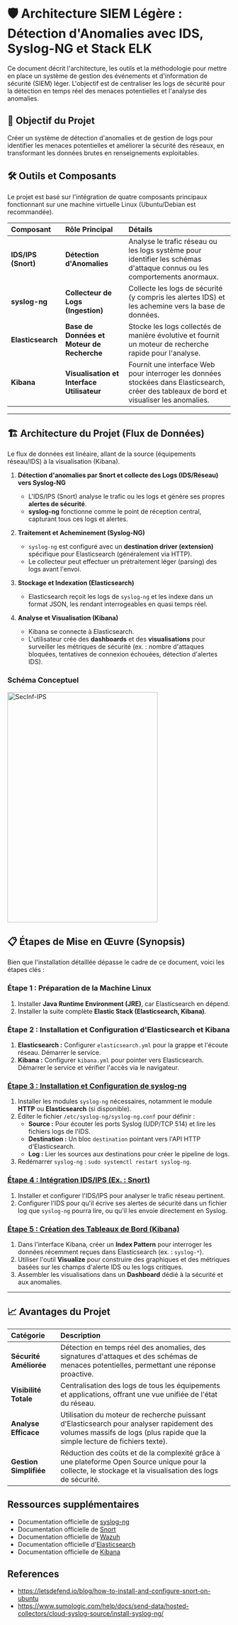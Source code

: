 # 🛡️ Architecture SIEM Légère : Détection d'Anomalies avec IDS, Syslog-NG et Stack ELK

Ce document décrit l'architecture, les outils et la méthodologie pour mettre en place un système de gestion des événements et d'information de sécurité (SIEM) léger. L'objectif est de centraliser les logs de sécurité pour la détection en temps réel des menaces potentielles et l'analyse des anomalies.

## 🎯 Objectif du Projet

Créer un système de détection d'anomalies et de gestion de logs pour identifier les menaces potentielles et améliorer la sécurité des réseaux, en transformant les données brutes en renseignements exploitables.

## 🛠️ Outils et Composants

Le projet est basé sur l'intégration de quatre composants principaux fonctionnant sur une machine virtuelle Linux (Ubuntu/Debian est recommandée).

| Composant | Rôle Principal | Détails |
| :--- | :--- | :--- |
| **IDS/IPS (Snort)** | **Détection d'Anomalies** | Analyse le trafic réseau ou les logs système pour identifier les schémas d'attaque connus ou les comportements anormaux. |
| **syslog-ng** | **Collecteur de Logs (Ingestion)** | Collecte les logs de sécurité (y compris les alertes IDS) et les achemine vers la base de données. |
| **Elasticsearch** | **Base de Données et Moteur de Recherche** | Stocke les logs collectés de manière évolutive et fournit un moteur de recherche rapide pour l'analyse. |
| **Kibana** | **Visualisation et Interface Utilisateur** | Fournit une interface Web pour interroger les données stockées dans Elasticsearch, créer des tableaux de bord et visualiser les anomalies. |

---

## 🏗️ Architecture du Projet (Flux de Données)

Le flux de données est linéaire, allant de la source (équipements réseau/IDS) à la visualisation (Kibana).

1.  **Détection d'anomalies par Snort et collecte des Logs (IDS/Réseau) vers Syslog-NG**
    * L'IDS/IPS (Snort) analyse le trafic ou les logs et génère ses propres **alertes de sécurité**.
    * **syslog-ng** fonctionne comme le point de réception central, capturant tous ces logs et alertes.

2.  **Traitement et Acheminement (Syslog-NG)**
    * `syslog-ng` est configuré avec un **destination driver (extension)** spécifique pour Elasticsearch (généralement via HTTP).
    * Le collecteur peut effectuer un prétraitement léger (parsing) des logs avant l'envoi.

3.  **Stockage et Indexation (Elasticsearch)**
    * Elasticsearch reçoit les logs de `syslog-ng` et les indexe dans un format JSON, les rendant interrogeables en quasi temps réel.

4.  **Analyse et Visualisation (Kibana)**
    * Kibana se connecte à Elasticsearch.
    * L'utilisateur crée des **dashboards** et des **visualisations** pour surveiller les métriques de sécurité (ex. : nombre d'attaques bloquées, tentatives de connexion échouées, détection d'alertes IDS).

### Schéma Conceptuel

<img width="339" height="520" alt="SecInf-IPS" src="https://github.com/user-attachments/assets/ca95d96c-8785-4a0e-bad5-6bd2c14358a9" />

## 📋 Étapes de Mise en Œuvre (Synopsis)

Bien que l'installation détaillée dépasse le cadre de ce document, voici les étapes clés :

### Étape 1 : Préparation de la Machine Linux

1.  Installer **Java Runtime Environment (JRE)**, car Elasticsearch en dépend.
2.  Installer la suite complète **Elastic Stack (Elasticsearch, Kibana)**.

### Étape 2 : Installation et Configuration d'Elasticsearch et Kibana

1.  **Elasticsearch :** Configurer `elasticsearch.yml` pour la grappe et l'écoute réseau. Démarrer le service.
2.  **Kibana :** Configurer `kibana.yml` pour pointer vers Elasticsearch. Démarrer le service et vérifier l'accès via le navigateur.

### [Étape 3 : Installation et Configuration de syslog-ng](INSTALL_CONFIG_SYSLOG.md)

1.  Installer les modules `syslog-ng` nécessaires, notamment le module **HTTP** ou **Elasticsearch** (si disponible).
2.  Éditer le fichier `/etc/syslog-ng/syslog-ng.conf` pour définir :
    * **Source :** Pour écouter les ports Syslog (UDP/TCP 514) et lire les fichiers logs de l'IDS.
    * **Destination :** Un bloc `destination` pointant vers l'API HTTP d'Elasticsearch.
    * **Log :** Lier les sources aux destinations pour créer le pipeline de logs.
3.  Redémarrer `syslog-ng` : `sudo systemctl restart syslog-ng`.
 


### [Étape 4 : Intégration IDS/IPS (Ex. : Snort)](INSTALL_SNORT.md)

1.  Installer et configurer l'IDS/IPS pour analyser le trafic réseau pertinent.
2.  Configurer l'IDS pour qu'il écrive ses alertes de sécurité dans un fichier log que `syslog-ng` pourra lire, ou qu'il les envoie directement en Syslog.


### [Étape 5 : Création des Tableaux de Bord (Kibana)](KIBANA_DASHBOARD.md)

1.  Dans l'interface Kibana, créer un **Index Pattern** pour interroger les données récemment reçues dans Elasticsearch (ex. : `syslog-*`).
2.  Utiliser l'outil **Visualize** pour construire des graphiques et des métriques basées sur les champs d'alerte IDS ou les logs critiques.
3.  Assembler les visualisations dans un **Dashboard** dédié à la sécurité et aux anomalies.

---

## 📈 Avantages du Projet

| Catégorie | Description |
| :--- | :--- |
| **Sécurité Améliorée** | Détection en temps réel des anomalies, des signatures d'attaques et des schémas de menaces potentielles, permettant une réponse proactive. |
| **Visibilité Totale** | Centralisation des logs de tous les équipements et applications, offrant une vue unifiée de l'état du réseau. |
| **Analyse Efficace** | Utilisation du moteur de recherche puissant d'Elasticsearch pour analyser rapidement des volumes massifs de logs (plus rapide que la simple lecture de fichiers texte). |
| **Gestion Simplifiée** | Réduction des coûts et de la complexité grâce à une plateforme Open Source unique pour la collecte, le stockage et la visualisation des logs de sécurité. |

## Ressources supplémentaires
- Documentation officielle de [syslog-ng](https://www.syslog-ng.com/)
- Documentation officielle de [Snort](https://www.snort.org/)
- Documentation officielle de [Wazuh](https://documentation.wazuh.com/)
- Documentation officielle d'[Elasticsearch](https://www.elastic.co/guide/en/elasticsearch/reference/current/index.html)
- Documentation officielle de [Kibana](https://www.elastic.co/guide/en/kibana/current/index.html)

## References
- https://letsdefend.io/blog/how-to-install-and-configure-snort-on-ubuntu
- https://www.sumologic.com/help/docs/send-data/hosted-collectors/cloud-syslog-source/install-syslog-ng/
